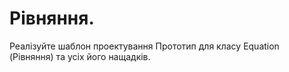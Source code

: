 Рівняння.
=======================

Реалізуйте шаблон проектування Прототип для класу Equation (Рівняння) та усіх його нащадків.
